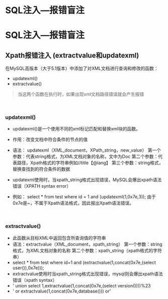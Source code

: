 # SQL注入—报错盲注

# SQL注入—报错盲注

## Xpath报错注入 (extractvalue和updatexml)

在MySQL高版本（大于5.1版本）中添加了对XML文档进行查询和修改的函数：

- updatexml()
- extractvalue()

>  当这两个函数在执行时，如果出现xml文档路径错误就会产生报错

​	

### updatexml()

- updatexml()是一个使用不同的xml标记匹配和替换xml块的函数。

- 作用：改变文档中符合条件的节点的值

- 语法： updatexml（XML_document，XPath_string，new_value） 
  第一个参数：代表string格式，为XML文档对象的名称，文中为Doc 
  第二个参数：代表路径，Xpath格式的字符串例如//title【@lang】 
  第三个参数：string格式，替换查找到的符合条件的数据

- updatexml使用时，当xpath_string格式出现错误，MySQL会爆出xpath语法错误（XPATH syntax error）

- 例如： select * from test where id = 1 and (updatexml(1,0x7e,3)); 
  由于0x7e是~，不属于Xpath语法格式，因此报出Xpath语法错误。

  

​	

### extractvalue()

- 此函数从目标XML中返回包含所查询值的字符串 
- 语法：extractvalue（XML_document，xpath_string） 
  第一个参数：string格式，为XML文档对象的名称 
  第二个参数：xpath_string（xpath格式的字符串） 
- select * from test where id=1 and (extractvalue(1,concat(0x7e,(select user()),0x7e)));
- extractvalue使用时当xpath_string格式出现错误，mysql则会爆出xpath语法错误（xpath syntax）
- ' union select 1,extractvalue(1,concat(0x7e,(select version())))%23
- ' or extractvalue(1,concat(0x7e,database())) or'
